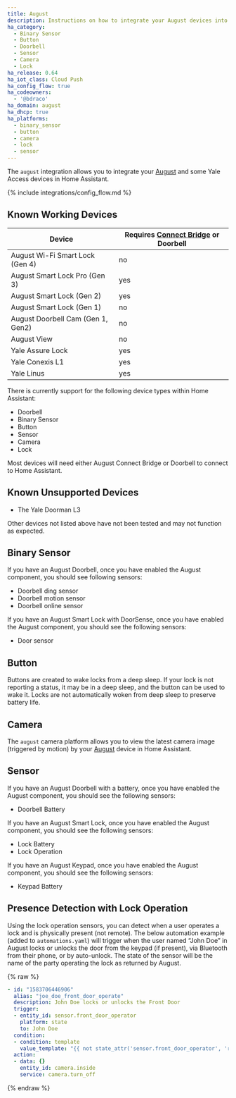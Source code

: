 ```yaml
---
title: August
description: Instructions on how to integrate your August devices into Home Assistant.
ha_category:
  - Binary Sensor
  - Button
  - Doorbell
  - Sensor
  - Camera
  - Lock
ha_release: 0.64
ha_iot_class: Cloud Push
ha_config_flow: true
ha_codeowners:
  - '@bdraco'
ha_domain: august
ha_dhcp: true
ha_platforms:
  - binary_sensor
  - button
  - camera
  - lock
  - sensor
---
```


The `august` integration allows you to integrate your [August](https://august.com/) and some Yale Access devices in Home Assistant.

{% include integrations/config_flow.md %}

## Known Working Devices

| Device                            | Requires [Connect Bridge](https://august.com/products/august-connect/) or Doorbell |
| --------------------------------- | ------------------------------------|
| August Wi-Fi Smart Lock (Gen 4) | no |
| August Smart Lock Pro (Gen 3) | yes |
| August Smart Lock (Gen 2) | yes |
| August Smart Lock (Gen 1) | no |
| August Doorbell Cam (Gen 1, Gen2) | no |
| August View | no |
| Yale Assure Lock | yes |
| Yale Conexis L1 | yes |
| Yale Linus | yes |

There is currently support for the following device types within Home Assistant:

- Doorbell
- Binary Sensor
- Button
- Sensor
- Camera
- Lock

<div class='note'>
Most devices will need either August Connect Bridge or Doorbell to connect to Home Assistant.
</div>

## Known Unsupported Devices

- The Yale Doorman L3

Other devices not listed above have not been tested and may not function as expected.

## Binary Sensor

If you have an August Doorbell, once you have enabled the August component, you should see following sensors:

- Doorbell ding sensor
- Doorbell motion sensor
- Doorbell online sensor

If you have an August Smart Lock with DoorSense, once you have enabled the August component, you should see the following sensors:

- Door sensor

## Button

Buttons are created to wake locks from a deep sleep. If your lock is not reporting a status, it may be in a deep sleep, and the button can be used to wake it. Locks are not automatically woken from deep sleep to preserve battery life.

## Camera

The `august` camera platform allows you to view the latest camera image (triggered by motion) by your [August](https://august.com/) device in Home Assistant.

## Sensor

If you have an August Doorbell with a battery, once you have enabled the August component, you should see the following sensors:

- Doorbell Battery

If you have an August Smart Lock, once you have enabled the August component, you should see the following sensors:

- Lock Battery
- Lock Operation

If you have an August Keypad, once you have enabled the August component, you should see the following sensors:

- Keypad Battery

## Presence Detection with Lock Operation

Using the lock operation sensors, you can detect when a user operates a lock and is physically present (not remote). The below automation example (added to `automations.yaml`) will trigger when the user named “John Doe” in August locks or unlocks the door from the keypad (if present), via Bluetooth from their phone, or by auto-unlock. The state of the sensor will be the name of the party operating the lock as returned by August.

{% raw %}

```yaml
- id: "1583706446906"
  alias: "joe_doe_front_door_operate"
  description: John Doe locks or unlocks the Front Door
  trigger:
  - entity_id: sensor.front_door_operator
    platform: state
    to: John Doe
  condition:
  - condition: template
    value_template: "{{ not state_attr('sensor.front_door_operator', 'remote') }}"
  action:
  - data: {}
    entity_id: camera.inside
    service: camera.turn_off
```

{% endraw %}
